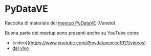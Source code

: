 # PyDataVE
Raccolta di materiale dei [meetup PyDataVE](https://github.com/pandle/PyDataVE) (Veneto).

Buona parte dei meetup sono presenti anche su YouTube come

* [video]](https://www.youtube.com/@pydatavenice1921/videos)
* [dal vivo](https://www.youtube.com/@pydatavenice1921/streams)
